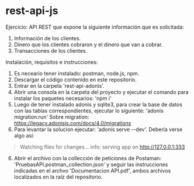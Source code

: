# rest-api-js

Ejercicio: API REST que expone la siguiente información que es solicitada: 
  1. Información de los clientes. 
  2. Dinero que los clientes cobraron y el dinero que van a cobrar. 
  3. Transacciones de los clientes.

Instalación, requisitos e instrucciones:

1. Es neceario tener instalado: postman, node.js, npm.
2. Descargar el código contenido en este repositorio.
3. Entrar en la carpeta 'rest-api-adonis'.
4. Abrir una consola en la carpeta del proyecto y ejecutar el comando para instalar los paquetes necesarios: 'npm i'
5. Luego de tener instalado adonis y sqlite3, para crear la base de datos con las tablas correspondientes, ejecutar lo siguiente: 'adonis migration:run'
  Sobre migration: https://legacy.adonisjs.com/docs/4.0/migrations
5. Para levantar la solucion ejecutar: 'adonis serve --dev'.
  Debería verse algo así:
  > Watching files for changes...
  > info: serving app on http://127.0.0.1:333
6. Abrir el archivo con la collección de peticiones de Postaman: 'PruebasAPI.postman_collection.json' y seguir las instrucciones indicadas en el archvo 'Documentacion API.pdf', ambos archivos localizados en la raíz del repositorio.
